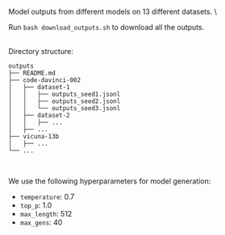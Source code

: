 Model outputs from different models on 13 different datasets. \

Run `bash download_outputs.sh` to download all the outputs. \
<br>

Directory structure:
```
outputs
├── README.md
├── code-davinci-002
│   ├── dataset-1
│   │   ├── outputs_seed1.jsonl
│   │   ├── outputs_seed2.jsonl
│   │   └── outputs_seed3.jsonl
│   ├── dataset-2
│   │   ├── ...
│   ├── ...
├── vicuna-13b
│   ├── ...
└── ...
```

<br>

We use the following hyperparameters for model generation:
- `temperature`: 0.7
- `top_p`: 1.0
- `max_length`: 512
- `max_gens`: 40

